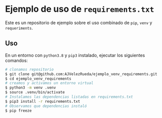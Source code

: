 Ejemplo de uso de `requirements.txt`
====================================

Este es un repositorio de ejemplo sobre el uso combinado de `pip`, `venv` y `requeriments`.


## Uso

En un entorno con `python3.8` y `pip3` instalado, ejecutar los siguientes comandos:

```bash
# clonamos repositorio
$ git clone git@github.com:AJVelezRueda/ejemplo_venv_requirements.git
$ cd ejemplo_venv_requirements
# creamos y activamos un entorno virtual
$ python3 -m venv .venv
$ source .venv/bin/activate
# Instalamos las dependencias listadas en requirements.txt
$ pip3 install -r requirements.txt
# Observamos que dependencias instaló
$ pip freeze
```
